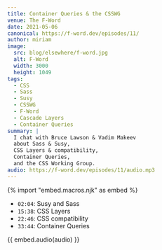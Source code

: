 ```yaml
---
title: Container Queries & the CSSWG
venue: The F-Word
date: 2021-05-06
canonical: https://f-word.dev/episodes/11/
author: miriam
image:
  src: blog/elsewhere/f-word.jpg
  alt: F-Word
  width: 3000
  height: 1049
tags:
  - CSS
  - Sass
  - Susy
  - CSSWG
  - F-Word
  - Cascade Layers
  - Container Queries
summary: |
  I chat with Bruce Lawson & Vadim Makeev
  about Sass & Susy,
  CSS Layers & compatibility,
  Container Queries,
  and the CSS Working Group.
audio: https://f-word.dev/episodes/11/audio.mp3
---
```


{% import "embed.macros.njk" as embed %}

- `02:04`: Susy and Sass
- `15:38`: CSS Layers
- `22:46`: CSS compatibility
- `33:44`: Container Queries

{{ embed.audio(audio) }}
